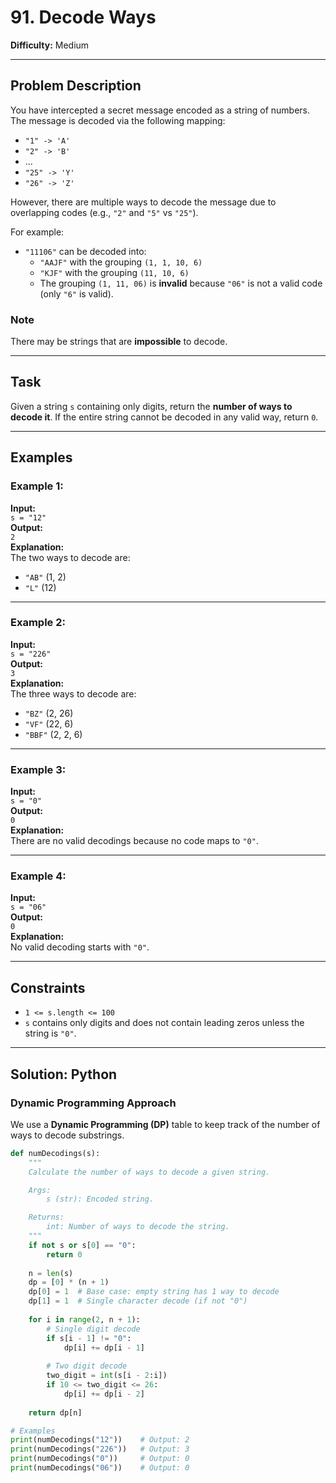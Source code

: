 # 91. Decode Ways

**Difficulty:** Medium  

---

## Problem Description

You have intercepted a secret message encoded as a string of numbers. The message is decoded via the following mapping:

- `"1" -> 'A'`
- `"2" -> 'B'`
- ...
- `"25" -> 'Y'`
- `"26" -> 'Z'`

However, there are multiple ways to decode the message due to overlapping codes (e.g., `"2"` and `"5"` vs `"25"`).

For example:
- `"11106"` can be decoded into:
  - `"AAJF"` with the grouping `(1, 1, 10, 6)`
  - `"KJF"` with the grouping `(11, 10, 6)`
  - The grouping `(1, 11, 06)` is **invalid** because `"06"` is not a valid code (only `"6"` is valid).

### Note
There may be strings that are **impossible** to decode.

---

## Task

Given a string `s` containing only digits, return the **number of ways to decode it**. If the entire string cannot be decoded in any valid way, return `0`.

---

## Examples

### Example 1:
**Input:**  
`s = "12"`  
**Output:**  
`2`  
**Explanation:**  
The two ways to decode are:  
- `"AB"` (1, 2)  
- `"L"` (12)  

---

### Example 2:
**Input:**  
`s = "226"`  
**Output:**  
`3`  
**Explanation:**  
The three ways to decode are:  
- `"BZ"` (2, 26)  
- `"VF"` (22, 6)  
- `"BBF"` (2, 2, 6)  

---

### Example 3:
**Input:**  
`s = "0"`  
**Output:**  
`0`  
**Explanation:**  
There are no valid decodings because no code maps to `"0"`.

---

### Example 4:
**Input:**  
`s = "06"`  
**Output:**  
`0`  
**Explanation:**  
No valid decoding starts with `"0"`.

---

## Constraints
- `1 <= s.length <= 100`
- `s` contains only digits and does not contain leading zeros unless the string is `"0"`.

---

## Solution: Python

### Dynamic Programming Approach
We use a **Dynamic Programming (DP)** table to keep track of the number of ways to decode substrings.

```python
def numDecodings(s):
    """
    Calculate the number of ways to decode a given string.

    Args:
        s (str): Encoded string.

    Returns:
        int: Number of ways to decode the string.
    """
    if not s or s[0] == "0":
        return 0
    
    n = len(s)
    dp = [0] * (n + 1)
    dp[0] = 1  # Base case: empty string has 1 way to decode
    dp[1] = 1  # Single character decode (if not "0")
    
    for i in range(2, n + 1):
        # Single digit decode
        if s[i - 1] != "0":
            dp[i] += dp[i - 1]
        
        # Two digit decode
        two_digit = int(s[i - 2:i])
        if 10 <= two_digit <= 26:
            dp[i] += dp[i - 2]
    
    return dp[n]

# Examples
print(numDecodings("12"))    # Output: 2
print(numDecodings("226"))   # Output: 3
print(numDecodings("0"))     # Output: 0
print(numDecodings("06"))    # Output: 0
